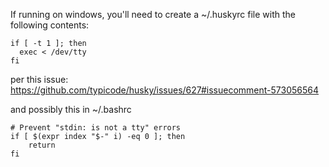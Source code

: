 If running on windows, you'll need to create a ~/.huskyrc file with the following contents:

```
if [ -t 1 ]; then
  exec < /dev/tty
fi
```

per this issue: https://github.com/typicode/husky/issues/627#issuecomment-573056564

and possibly this in ~/.bashrc

```
# Prevent "stdin: is not a tty" errors
if [ $(expr index "$-" i) -eq 0 ]; then
    return
fi
```
